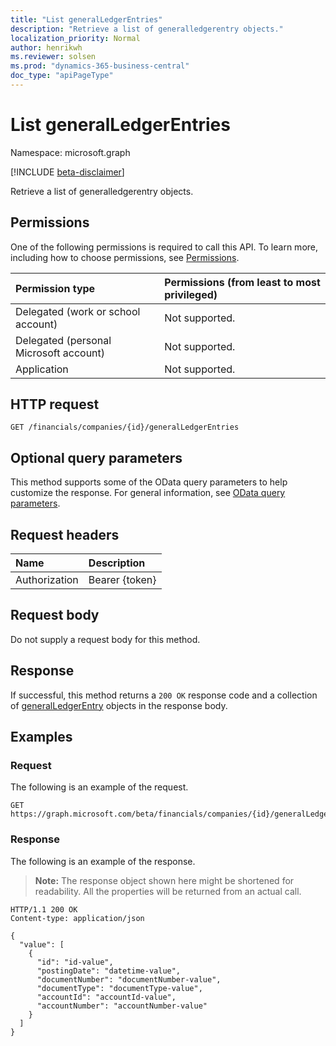 ```yaml
---
title: "List generalLedgerEntries"
description: "Retrieve a list of generalledgerentry objects."
localization_priority: Normal
author: henrikwh
ms.reviewer: solsen
ms.prod: "dynamics-365-business-central"
doc_type: "apiPageType"
---
```


# List generalLedgerEntries

Namespace: microsoft.graph

[!INCLUDE [beta-disclaimer](../../includes/beta-disclaimer.md)]

Retrieve a list of generalledgerentry objects.

## Permissions

One of the following permissions is required to call this API. To learn more, including how to choose permissions, see [Permissions](/graph/permissions-reference).

| Permission type                        | Permissions (from least to most privileged) |
|:---------------------------------------|:--------------------------------------------|
| Delegated (work or school account)     | Not supported. |
| Delegated (personal Microsoft account) | Not supported. |
| Application                            | Not supported. |

## HTTP request

<!-- { "blockType": "ignored" } -->

```http
GET /financials/companies/{id}/generalLedgerEntries
```

## Optional query parameters

This method supports some of the OData query parameters to help customize the response. For general information, see [OData query parameters](/graph/query-parameters).

## Request headers

| Name      |Description|
|:----------|:----------|
| Authorization | Bearer {token} |

## Request body

Do not supply a request body for this method.

## Response

If successful, this method returns a `200 OK` response code and a collection of [generalLedgerEntry](../resources/dynamics-generalledgerentry.md) objects in the response body.

## Examples

### Request

The following is an example of the request.
<!-- {
  "blockType": "request",
  "name": "get_generalledgerentries"
}-->

```http
GET https://graph.microsoft.com/beta/financials/companies/{id}/generalLedgerEntries
```

### Response

The following is an example of the response.

> **Note:** The response object shown here might be shortened for readability. All the properties will be returned from an actual call.

<!-- {
  "blockType": "response",
  "truncated": true,
  "@odata.type": "microsoft.graph.generalLedgerEntry",
  "isCollection": true
} -->

```http
HTTP/1.1 200 OK
Content-type: application/json

{
  "value": [
    {
      "id": "id-value",
      "postingDate": "datetime-value",
      "documentNumber": "documentNumber-value",
      "documentType": "documentType-value",
      "accountId": "accountId-value",
      "accountNumber": "accountNumber-value"
    }
  ]
}
```

<!-- uuid: 16cd6b66-4b1a-43a1-adaf-3a886856ed98
2019-02-04 14:57:30 UTC -->
<!-- {
  "type": "#page.annotation",
  "description": "List generalLedgerEntries",
  "keywords": "",
  "section": "documentation",
  "tocPath": ""
}-->